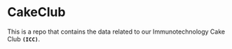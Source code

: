 # CakeClub

This is a repo that contains the data related to our Immunotechnology Cake Club **`(ICC)`**. 